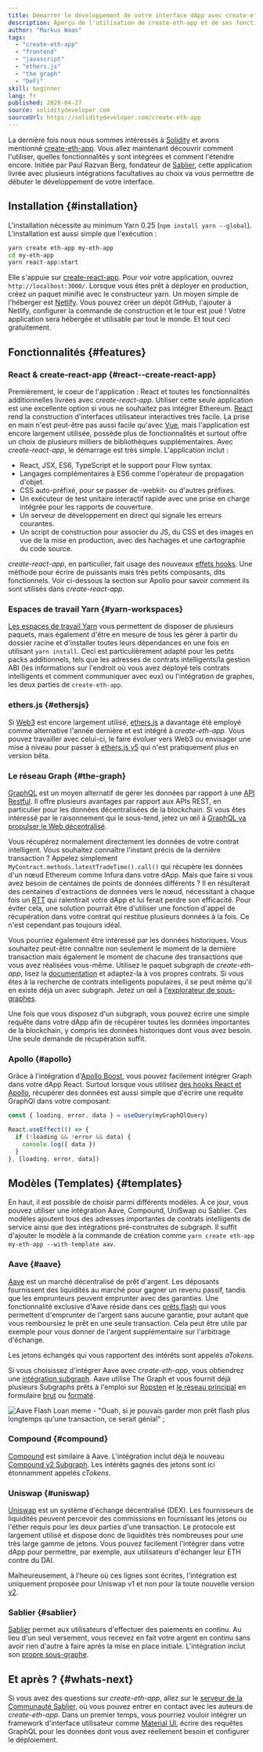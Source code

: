```yaml
---
title: Démarrer le développement de votre interface dApp avec create-eth-app
description: Aperçu de l'utilisation de create-eth-app et de ses fonctionnalités
author: "Markus Waas"
tags:
  - "create-eth-app"
  - "frontend"
  - "javascript"
  - "ethers.js"
  - "the graph"
  - "DeFi"
skill: beginner
lang: fr
published: 2020-04-27
source: soliditydeveloper.com
sourceUrl: https://soliditydeveloper.com/create-eth-app
---
```


La dernière fois nous nous sommes intéressés à [Solidity](https://soliditydeveloper.com/solidity-overview-2020) et avons mentionné [create-eth-app](https://github.com/PaulRBerg/create-eth-app). Vous allez maintenant découvrir comment l'utiliser, quelles fonctionnalités y sont intégrées et comment l'étendre encore. Initiée par Paul Razvan Berg, fondateur de [Sablier](http://sablier.com/), cette application livrée avec plusieurs intégrations facultatives au choix va vous permettre de débuter le développement de votre interface.

## Installation {#installation}

L'installation nécessite au minimum Yarn 0.25 (`npm install yarn --global`). L'installation est aussi simple que l'exécution :

```bash
yarn create eth-app my-eth-app
cd my-eth-app
yarn react-app:start
```

Elle s'appuie sur [create-react-app](https://github.com/facebook/create-react-app). Pour voir votre application, ouvrez `http://localhost:3000/`. Lorsque vous êtes prêt à déployer en production, créez un paquet minifié avec le constructeur yarn. Un moyen simple de l'héberger est [Netlify](https://www.netlify.com/). Vous pouvez créer un dépôt GitHub, l'ajouter à Netlify, configurer la commande de construction et le tour est joué ! Votre application sera hébergée et utilisable par tout le monde. Et tout ceci gratuitement.

## Fonctionnalités {#features}

### React & create-react-app {#react--create-react-app}

Premièrement, le coeur de l'application : React et toutes les fonctionnalités additionnelles livrées avec _create-react-app_. Utiliser cette seule application est une excellente option si vous ne souhaitez pas intégrer Ethereum. [React](https://reactjs.org/) rend la construction d'interfaces utilisateur interactives très facile. La prise en main n'est peut-être pas aussi facile qu'avec [Vue](https://vuejs.org/), mais l'application est encore largement utilisée, possède plus de fonctionnalités et surtout offre un choix de plusieurs milliers de bibliothèques supplémentaires. Avec _create-react-app_, le démarrage est très simple. L'application inclut :

- React, JSX, ES6, TypeScript et le support pour Flow syntax.
- Langages complémentaires à ES6 comme l'opérateur de propagation d'objet.
- CSS auto-préfixé, pour se passer de -webkit- ou d'autres préfixes.
- Un exécuteur de test unitaire interactif rapide avec une prise en charge intégrée pour les rapports de couverture.
- Un serveur de développement en direct qui signale les erreurs courantes.
- Un script de construction pour associer du JS, du CSS et des images en vue de la mise en production, avec des hachages et une cartographie du code source.

_create-react-app_, en particulier, fait usage des nouveaux [effets hooks](https://reactjs.org/docs/hooks-effect.html). Une méthode pour écrire de puissants mais très petits composants, dits fonctionnels. Voir ci-dessous la section sur Apollo pour savoir comment ils sont utilisés dans _create-react-app_.

### Espaces de travail Yarn {#yarn-workspaces}

[Les espaces de travail Yarn](https://classic.yarnpkg.com/en/docs/workspaces/) vous permettent de disposer de plusieurs paquets, mais également d'être en mesure de tous les gérer à partir du dossier racine et d'installer toutes leurs dépendances en une fois en utilisant `yarn install`. Ceci est particulièrement adapté pour les petits packs additionnels, tels que les adresses de contrats intelligents/la gestion ABI (les informations sur l'endroit où vous avez déployé tels contrats intelligents et comment communiquer avec eux) ou l'intégration de graphes, les deux parties de `create-eth-app`.

### ethers.js {#ethersjs}

Si [Web3](https://docs.web3js.org/) est encore largement utilisé, [ethers.js](https://docs.ethers.io/) a davantage été employé comme alternative l'année dernière et est intégré à _create-eth-app_. Vous pouvez travailler avec celui-ci, le faire évoluer vers Web3 ou envisager une mise à niveau pour passer à [ethers.js v5](https://docs-beta.ethers.io/) qui n'est pratiquement plus en version bêta.

### Le réseau Graph {#the-graph}

[GraphQL](https://graphql.org/) est un moyen alternatif de gérer les données par rapport à une [API Restful](https://restfulapi.net/). Il offre plusieurs avantages par rapport aux APIs REST, en particulier pour les données décentralisées de la blockchain. Si vous êtes intéressé par le raisonnement qui le sous-tend, jetez un œil à [GraphQL va propulser le Web décentralisé](https://medium.com/graphprotocol/graphql-will-power-the-decentralized-web-d7443a69c69a).

Vous récupérez normalement directement les données de votre contrat intelligent. Vous souhaitez connaître l'instant précis de la dernière transaction ? Appelez simplement `MyContract.methods.latestTradeTime().call()` qui récupère les données d'un nœud Ethereum comme Infura dans votre dApp. Mais que faire si vous avez besoin de centaines de points de données différents ? Il en résulterait des centaines d'extractions de données vers le nœud, nécessitant à chaque fois un [RTT](https://wikipedia.org/wiki/Round-trip_delay_time) qui ralentirait votre dApp et lui ferait perdre son efficacité. Pour éviter cela, une solution pourrait être d'utiliser une fonction d'appel de récupération dans votre contrat qui restitue plusieurs données à la fois. Ce n'est cependant pas toujours idéal.

Vous pourriez également être intéressé par les données historiques. Vous souhaitez peut-être connaître non seulement le moment de la dernière transaction mais également le moment de chacune des transactions que vous avez réalisées vous-même. Utilisez le paquet subgraph de _create-eth-app_, lisez la [documentation](https://thegraph.com/docs/en/subgraphs/developing/creating/starting-your-subgraph) et adaptez-la à vos propres contrats. Si vous êtes à la recherche de contrats intelligents populaires, il se peut même qu'il en existe déjà un avec subgraph. Jetez un œil à [l'explorateur de sous-graphes](https://thegraph.com/explorer/).

Une fois que vous disposez d'un subgraph, vous pouvez écrire une simple requête dans votre dApp afin de récupérer toutes les données importantes de la blockchain, y compris les données historiques dont vous avez besoin. Une seule demande de récupération suffit.

### Apollo {#apollo}

Grâce à l'intégration d'[Apollo Boost](https://www.apollographql.com/docs/react/get-started/), vous pouvez facilement intégrer Graph dans votre dApp React. Surtout lorsque vous utilisez [des hooks React et Apollo](https://www.apollographql.com/blog/apollo-client-now-with-react-hooks-676d116eeae2), récupérer des données est aussi simple que d'écrire une requête GraphQl dans votre composant:

```js
const { loading, error, data } = useQuery(myGraphQlQuery)

React.useEffect(() => {
  if (!loading && !error && data) {
    console.log({ data })
  }
}, [loading, error, data])
```

## Modèles (Templates) {#templates}

En haut, il est possible de choisir parmi différents modèles. À ce jour, vous pouvez utiliser une intégration Aave, Compound, UniSwap ou Sablier. Ces modèles ajoutent tous des adresses importantes de contrats intelligents de service ainsi que des intégrations pré-construites de subgraph. Il suffit d'ajouter le modèle à la commande de création comme `yarn create eth-app my-eth-app --with-template aav`.

### Aave {#aave}

[Aave](https://aave.com/) est un marché décentralisé de prêt d'argent. Les déposants fournissent des liquidités au marché pour gagner un revenu passif, tandis que les emprunteurs peuvent emprunter avec des garanties. Une fonctionnalité exclusive d'Aave réside dans ces [prêts flash](https://docs.aave.com/developers/guides/flash-loans) qui vous permettent d'emprunter de l'argent sans aucune garantie, pour autant que vous remboursiez le prêt en une seule transaction. Cela peut être utile par exemple pour vous donner de l'argent supplémentaire sur l'arbitrage d'échange.

Les jetons échangés qui vous rapportent des intérêts sont appelés _aTokens_.

Si vous choisissez d'intégrer Aave avec _create-eth-app_, vous obtiendrez une [intégration subgraph](https://docs.aave.com/developers/getting-started/using-graphql). Aave utilise The Graph et vous fournit déjà plusieurs Subgraphs prêts à l'emploi sur [Ropsten](https://thegraph.com/explorer/subgraph/aave/protocol-ropsten) et [le réseau principal](https://thegraph.com/explorer/subgraph/aave/protocol) en formulaire [brut](https://thegraph.com/explorer/subgraph/aave/protocol-raw) ou [formaté](https://thegraph.com/explorer/subgraph/aave/protocol).

![Aave Flash Loan meme - "Ouah, si je pouvais garder mon prêt flash plus longtemps qu'une transaction, ce serait génial" ;](./flashloan-meme.png)

### Compound {#compound}

[Compound](https://compound.finance/) est similaire à Aave. L'intégration inclut déjà le nouveau [Compound v2 Subgraph](https://medium.com/graphprotocol/https-medium-com-graphprotocol-compound-v2-subgraph-highlight-a5f38f094195). Les intérêts gagnés des jetons sont ici étonnamment appelés _cTokens_.

### Uniswap {#uniswap}

[Uniswap](https://uniswap.exchange/) est un système d'échange décentralisé (DEX). Les fournisseurs de liquidités peuvent percevoir des commissions en fournissant les jetons ou l'éther requis pour les deux parties d'une transaction. Le protocole est largement utilisé et dispose donc de liquidités très nombreuses pour une très large gamme de jetons. Vous pouvez facilement l'intégrer dans votre dApp pour permettre, par exemple, aux utilisateurs d'échanger leur ETH contre du DAI.

Malheureusement, à l'heure où ces lignes sont écrites, l'intégration est uniquement proposée pour Uniswap v1 et non pour la toute nouvelle version [v2](https://uniswap.org/blog/uniswap-v2/).

### Sablier {#sablier}

[Sablier](https://sablier.com/) permet aux utilisateurs d'effectuer des paiements en continu. Au lieu d'un seul versement, vous recevez en fait votre argent en continu sans avoir rien d'autre à faire après la mise en place initiale. L'intégration inclut son [propre sous-graphe](https://thegraph.com/explorer/subgraph/sablierhq/sablier).

## Et après ? {#whats-next}

Si vous avez des questions sur _create-eth-app_, allez sur le [serveur de la Communauté Sablier](https://discord.gg/bsS8T47), où vous pouvez entrer en contact avec les auteurs de _create-eth-app_. Dans un premier temps, vous pourriez vouloir intégrer un framework d'interface utilisateur comme [Material UI](https://material-ui.com/), écrire des requêtes GraphQL pour les données dont vous avez réellement besoin et configurer le déploiement.
